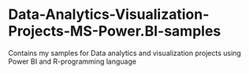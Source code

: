 # Data-Analytics-Visualization-Projects-MS-Power.BI-samples
Contains my samples for Data analytics and visualization projects using Power BI and R-programming language
